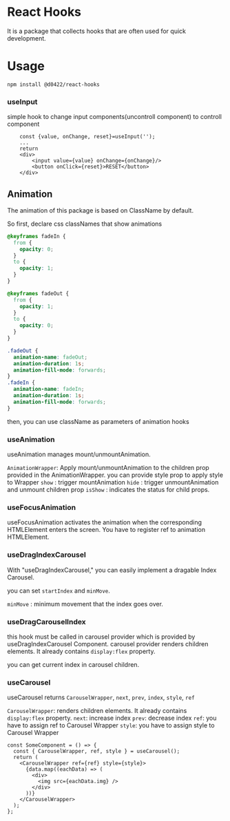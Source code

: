 # React Hooks

It is a package that collects hooks that are often used for quick development.

# Usage

```
npm install @d0422/react-hooks
```

### useInput

simple hook to change input components(uncontroll component) to controll component

```tsx
    const {value, onChange, reset}=useInput('');
    ...
    return
    <div>
        <input value={value} onChange={onChange}/>
        <button onClick={reset}>RESET</button>
    </div>
```

## Animation

The animation of this package is based on ClassName by default.

So first, declare css classNames that show animations

```css
@keyframes fadeIn {
  from {
    opacity: 0;
  }
  to {
    opacity: 1;
  }
}

@keyframes fadeOut {
  from {
    opacity: 1;
  }
  to {
    opacity: 0;
  }
}

.fadeOut {
  animation-name: fadeOut;
  animation-duration: 1s;
  animation-fill-mode: forwards;
}
.fadeIn {
  animation-name: fadeIn;
  animation-duration: 1s;
  animation-fill-mode: forwards;
}
```

then, you can use className as parameters of animation hooks

### useAnimation

useAnimation manages mount/unmountAnimation.

`AnimationWrapper`: Apply mount/unmountAnimation to the children prop provided in the AnimationWrapper. you can provide style prop to apply style to Wrapper
`show` : trigger mountAnimation
`hide` : trigger unmountAnimation and unmount children prop
`isShow` : indicates the status for child props.

### useFocusAnimation

useFocusAnimation activates the animation when the corresponding HTMLElement enters the screen.
You have to register ref to animation HTMLElement.

### useDragIndexCarousel

With "useDragIndexCarousel," you can easily implement a dragable Index Carousel.

you can set `startIndex` and `minMove`.

`minMove` : minimum movement that the index goes over.

### useDragCarouselIndex

this hook must be called in carousel provider which is provided by useDragIndexCarousel Component.
carousel provider renders children elements. It already contains `display:flex` property.

you can get current index in carousel children.

### useCarousel

useCarousel returns `CarouselWrapper`, `next`, `prev`, `index`, `style`, `ref`

`CarouselWrapper`: renders children elements. It already contains `display:flex` property.
`next`: increase index
`prev`: decrease index
`ref`: you have to assign ref to Carousel Wrapper
`style`: you have to assign style to Carousel Wrapper

```tsx
const SomeComponent = () => {
  const { CarouselWrapper, ref, style } = useCarousel();
  return (
    <CarouselWrapper ref={ref} style={style}>
      {data.map((eachData) => (
        <div>
          <img src={eachData.img} />
        </div>
      ))}
    </CarouselWrapper>
  );
};
```
